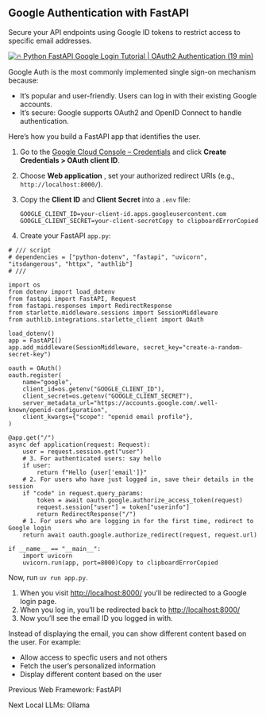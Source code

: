 ## Google Authentication with FastAPI

Secure your API endpoints using Google ID tokens to restrict access to
specific email addresses.

[![🔥 Python FastAPI Google Login Tutorial | OAuth2 Authentication \(19 min\)](https://i.ytimg.com/vi_webp/4ExQYRCwbzw/sddefault.webp)](https://youtu.be/4ExQYRCwbzw)

Google Auth is the most commonly implemented single sign-on mechanism because:

  * It’s popular and user-friendly. Users can log in with their existing Google accounts.
  * It’s secure: Google supports OAuth2 and OpenID Connect to handle authentication.

Here’s how you build a FastAPI app that identifies the user.

  1. Go to the [Google Cloud Console – Credentials](https://console.developers.google.com/apis/credentials) and click **Create Credentials > OAuth client ID**.

  2. Choose **Web application** , set your authorized redirect URIs (e.g., `http://localhost:8000/`).

  3. Copy the **Client ID** and **Client Secret** into a `.env` file:
         
         GOOGLE_CLIENT_ID=your-client-id.apps.googleusercontent.com
         GOOGLE_CLIENT_SECRET=your-client-secretCopy to clipboardErrorCopied

  4. Create your FastAPI `app.py`:

    
    
    # /// script
    # dependencies = ["python-dotenv", "fastapi", "uvicorn", "itsdangerous", "httpx", "authlib"]
    # ///
    
    import os
    from dotenv import load_dotenv
    from fastapi import FastAPI, Request
    from fastapi.responses import RedirectResponse
    from starlette.middleware.sessions import SessionMiddleware
    from authlib.integrations.starlette_client import OAuth
    
    load_dotenv()
    app = FastAPI()
    app.add_middleware(SessionMiddleware, secret_key="create-a-random-secret-key")
    
    oauth = OAuth()
    oauth.register(
        name="google",
        client_id=os.getenv("GOOGLE_CLIENT_ID"),
        client_secret=os.getenv("GOOGLE_CLIENT_SECRET"),
        server_metadata_url="https://accounts.google.com/.well-known/openid-configuration",
        client_kwargs={"scope": "openid email profile"},
    )
    
    @app.get("/")
    async def application(request: Request):
        user = request.session.get("user")
        # 3. For authenticated users: say hello
        if user:
            return f"Hello {user['email']}"
        # 2. For users who have just logged in, save their details in the session
        if "code" in request.query_params:
            token = await oauth.google.authorize_access_token(request)
            request.session["user"] = token["userinfo"]
            return RedirectResponse("/")
        # 1. For users who are logging in for the first time, redirect to Google login
        return await oauth.google.authorize_redirect(request, request.url)
    
    if __name__ == "__main__":
        import uvicorn
        uvicorn.run(app, port=8000)Copy to clipboardErrorCopied

Now, run `uv run app.py`.

  1. When you visit <http://localhost:8000/> you’ll be redirected to a Google login page.
  2. When you log in, you’ll be redirected back to <http://localhost:8000/>
  3. Now you’ll see the email ID you logged in with.

Instead of displaying the email, you can show different content based on the
user. For example:

  * Allow access to specfic users and not others
  * Fetch the user’s personalized information
  * Display different content based on the user

Previous Web Framework: FastAPI

Next Local LLMs: Ollama

